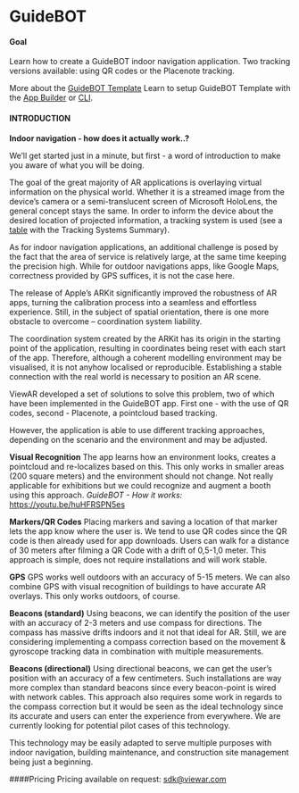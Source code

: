 # GuideBOT

#### Goal
Learn how to create a GuideBOT indoor navigation application.
Two tracking versions available: using QR codes or the Placenote tracking.

More about the [GuideBOT Template](https://www.viewar.com/template/guidebot/)
Learn to setup GuideBOT Template with the [App Builder](tutorials/tutorials--guidebot/tutorials--guidebot--app-builder.md) or [CLI](tutorials/tutorials--guidebot/tutorials--guidebot--cli.md).

#### INTRODUCTION
**Indoor navigation - how does it actually work..?**

We’ll get started just in a minute, but first - a word of introduction to make you aware of what you will be doing.

The goal of the great majority of AR applications is overlaying virtual information on the physical world. Whether it is a streamed image from the device’s camera or a semi-translucent screen of Microsoft HoloLens, the general concept stays the same. In order to inform the device about the desired location of projected information, a tracking system is used \(see a [table](https://viewar.gitbooks.io/sdk-documentation/basic-concepts.html) with the Tracking Systems Summary\).

As for indoor navigation applications, an additional challenge is posed by the fact that the area of service is relatively large, at the same time keeping the precision high. While for outdoor navigations apps, like Google Maps, correctness provided by GPS suffices, it is not the case here.

The release of Apple’s ARKit significantly improved the robustness of AR apps, turning the calibration process into a seamless and effortless experience. Still, in the subject of spatial orientation, there is one more obstacle to overcome – coordination system liability.

The coordination system created by the ARKit has its origin in the starting point of the application, resulting in coordinates being reset with each start of the app. Therefore, although a coherent modelling environment may be visualised, it is not anyhow localised or reproducible. Establishing a stable connection with the real world is necessary to position an AR scene.

ViewAR developed a set of solutions to solve this problem, two of which have been implemented in the GuideBOT app. First one - with the use of QR codes, second - Placenote, a pointcloud based tracking.

However, the application is able to use different tracking approaches, depending on the scenario and the environment and may be adjusted.

**Visual Recognition**
The app learns how an environment looks, creates a pointcloud and re-localizes based on this. This only works in smaller areas (200 square meters) and the environment should not change.
Not really applicable for exhibitions but we could recognize and augment a booth using this approach.
_GuideBOT - How it works:_ https://youtu.be/huHFRSPN5es

**Markers/QR Codes**
Placing markers and saving a location of that marker lets the app know where the user is. We tend to use QR codes since the QR code is then already used for app downloads. Users can walk for a distance of 30 meters after filming a QR Code with a drift of 0,5-1,0 meter. This approach is simple, does not require installations and will work stable.

**GPS**
GPS works well outdoors with an accuracy of 5-15 meters. We can also combine GPS with visual recognition of buildings to have accurate AR overlays. This only works outdoors, of course.

**Beacons (standard)**
Using beacons, we can identify the position of the user with an accuracy of 2-3 meters and use compass for directions. The compass has massive drifts indoors and it not that ideal for AR. Still, we are considering implementing a compass correction based on the movement & gyroscope tracking data in combination with multiple measurements.

**Beacons (directional)**
Using directional beacons, we can get the user’s position with an accuracy of a few centimeters. Such installations are way more complex than standard beacons since every beacon-point is wired with network cables. This approach also requires some work in regards to the compass correction but it would be seen as the ideal technology since its accurate and users can enter the experience from everywhere. We are currently looking for potential pilot cases of this technology.

This technology may be easily adapted to serve multiple purposes with indoor navigation, building maintenance, and construction site management being just a beginning.

####Pricing
Pricing available on request: <sdk@viewar.com>

